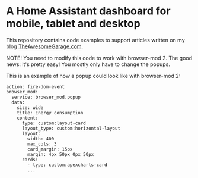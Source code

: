 # A Home Assistant dashboard for mobile, tablet and desktop
This repository contains code examples to support articles written on my blog [TheAwesomeGarage.com](https://theawesomegarage.com).

NOTE! You need to modify this code to work with browser-mod 2. The good news: it's pretty easy! You mostly only have to change the popups.

This is an example of how a popup could look like with browser-mod 2:

```
action: fire-dom-event
browser_mod:
  service: browser_mod.popup
  data:
    size: wide
    title: Energy consumption
    content:
      type: custom:layout-card
      layout_type: custom:horizontal-layout
      layout:
        width: 400
        max_cols: 3
        card_margin: 15px
        margin: 4px 50px 0px 50px
      cards:
        - type: custom:apexcharts-card
        ...
```
